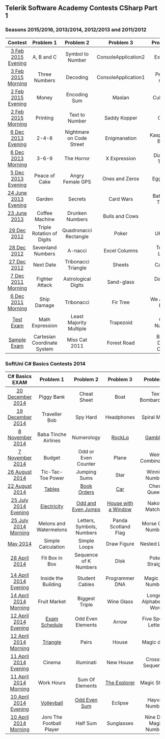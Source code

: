## Telerik Software Academy Contests CSharp Part 1
### Seasons 2015/2016, 2013/2014, 2012/2013 and 2011/2012

|        Contest       |          Problem 1          |         Problem 2        |      Problem 3      |      Problem 4      |       Problem 5       |
|:--------------------:|:---------------------------:|:------------------------:|:-------------------:|:-------------------:|:---------------------:|
|  [3 Feb 2015 Evening](http://bgcoder.com/Contests/205/Telerik-Academy-Exam-1-3-February-2015-Evening)  |          A, B and C         |     Symbol to Number     | ConsoleApplication2 |       Ex-rugs       |       Find Bits       |
|  [3 Feb 2015 Morning](http://bgcoder.com/Contests/204/Telerik-Academy-Exam-1-3-February-2015-Morning)  |        Three Numbers        |         Decoding         | ConsoleApplication1 |     Persian rugs    |     Search in Bits    |
|  [2 Feb 2015 Evening](http://bgcoder.com/Contests/203/Telerik-Academy-Exam-1-2-February-2015-Evening)  |            Money            |       Encoding Sum       |        Maslan       |       Cube-3D       |   Sequences of Bits   |
|  [2 Feb 2015 Morning](http://bgcoder.com/Contests/202/Telerik-Academy-Exam-1-2-February-2015-Morning)  |           Printing          |      Text to Number      |     Saddy Kopper    |         Cube        |      Bits to Bits     |
|  [6 Dec 2013 Evening](http://bgcoder.com/Contests/107/Telerik-Academy-Exam-1-6-December-2013-Evening)  |            2-4-8            | Nightmare on Code Street |     Enigmanation    |  Kaspichania Boats  |      Game of Page     |
|  [6 Dec 2013 Morning](http://bgcoder.com/Contests/106/Telerik-Academy-Exam-1-6-December-2013-Morning)  |            3-6-9            |        The Horror        |     X Expression    |    Diamond Trolls   |        Warhead        |
|  [5 Dec 2013 Evening](http://bgcoder.com/Contests/105/Telerik-Academy-Exam-1-5-December-2013-Evening)  |        Peace of Cake        |     Angry Female GPS     |    Ones and Zeros   |      Eggcelent      | Na Baba mi Smetalnika |
| [24 June 2013 Evening](http://bgcoder.com/Contests/93/Telerik-Academy-Exam-1-24-June-2013-Evening) |            Garden           |          Secrets         |      Card Wars      |   Bat'Goiko Tower   |        Bittris        |
|     [23 June 2013](http://bgcoder.com/Contests/91/Telerik-Academy-Exam-1-23-June-2013)     |        Coffee Machine       |      Drunken Numbers     |    Bulls and Cows   |         Fire        |        Neurons        |
|      [29 Dec 2012](http://bgcoder.com/Contests/43/Telerik-Academy-Exam-1-29-Dec-2012)     |  Triple Rotation of Digits  |   Quadronacci Rectangle  |        Poker        |       UK Flag       |       Angry Bits      |
|      [28 Dec 2012](http://bgcoder.com/Contests/42/Telerik-Academy-Exam-1-28-Dec-2012)    |      Sevenland Numbers      |          A-nacci         |    Excel Columns    |     Telerik Logo    |        Bit Ball       |
|      [27 Dec 2012](http://bgcoder.com/Contests/41/Telerik-Academy-Exam-1-27-Dec-2012)     |          Next Date          |    Tribonacci Triangle   |        Sheets       |       Carpets       |     Formula Bit 1     |
|  [7 Dec 2011 Morning](http://bgcoder.com/Contests/5/Telerik-Academy-Exam-1-7-Dec-2011-Morning)  |        Fighter Attack       |    Astrological Digits   |      Sand-glass     |     Dancing Bits    |         Lines         |
|  [6 Dec 2011 Morning](http://bgcoder.com/Contests/2/Telerik-Academy-Exam-1-6-Dec-2011-Morning)  |         Ship Damage         |        Tribonacci        |       Fir Tree      |  We All Love Bits!  |        Pillars        |
|       [Test Exam](http://bgcoder.com/Contests/3/CSharp-Fundamentals-2011-2012-Part-1-Test-Exam)      |       Math Expression       |  Least Majority Multiple |      Trapezoid      |      Odd Number     |       Fall Down       |
|      [Sample Exam](http://bgcoder.com/Contests/1/CSharp-Fundamentals-2011-2012-Part-1-Sample-Exam)     | Cartesian Coordinate System |       Miss Cat 2011      |     Forest Road     | Binary Digits Count |      Subset Sums      |


### SoftUni C# Basics Contests 2014

|     C# Basics EXAM    |         Problem 1        |         Problem 2         |      Problem 3      |         Problem 4         |     Problem 5     |
|:---------------------:|:------------------------:|:-------------------------:|:-------------------:|:-------------------------:|:-----------------:|
|    [20 December 2014](https://judge.softuni.bg/Contests/53/CSharp-Basics-Exam-20-December-2014)   |        Piggy Bank        |        Cheat Sheet        |         Boat        |      Text Bombardment     |      Bit Lock     |
|    [19 December 2014](https://judge.softuni.bg/Contests/52/CSharp-Basics-Exam-19-December-2014)   |       Traveller Bob      |          Spy Hard         |      Headphones     |       Spiral Matrix       |     Paint Ball    |
|    [8 November 2014](https://judge.softuni.bg/Contests/36/CSharp-Basics-Exam-8-November-2014)    |   Baba Tinche Airlines   |         Numerology        |        [RockLq](https://github.com/petyakostova/Telerik-Academy/tree/master/C%23/C%23%201%20Contests/Problem%203/RockLq)       |          [Gambling](https://github.com/petyakostova/Telerik-Academy/tree/master/C%23/C%23%201%20Contests/Problem%204/Gambling)         |    Bit Builder    |
|    [7 November 2014](https://judge.softuni.bg/Contests/37/CSharp-Basics-Exam-7-November-2014)   |          Budget          |    Odd or Even Counter    |        Plane        |     Weird Combinations    |    Bit Swapper    |
|     [26 August 2014](https://judge.softuni.bg/Contests/24/CSharp-Basics-Exam-26-August-2014)   |     Tic-Tac-Toe Power    |        Jumping Sums       |         Star        |      Winning Numbers      |       X-Bits      |
|     [22 August 2014](https://judge.softuni.bg/Contests/23/CSharp-Basics-Exam-22-August-2014)    |          [Tables](https://github.com/petyakostova/Telerik-Academy/tree/master/C%23/C%23%201%20Contests/Problem%201/Tables)          |        [Book Orders](https://github.com/petyakostova/Telerik-Academy/tree/master/C%23/C%23%201%20Contests/Problem%202/Book-Orders)        |         [Car](https://github.com/petyakostova/Telerik-Academy/tree/master/C%23/C%23%201%20Contests/Problem%203/Car)         |        Chess Queens       |    Double Downs   |
|  [25 July 2014 Evening](https://judge.softuni.bg/Contests/18/CSharp-Basics-Exam-25-July-2014-Evening) |        [Electricity](https://github.com/petyakostova/Telerik-Academy/tree/master/C%23/C%23%201%20Contests/Problem%201/Electricity)       |     [Odd and Even Jumps](https://github.com/petyakostova/Telerik-Academy/tree/master/C%23/C%23%201%20Contests/Problem%202/Odd-And-Even-Jumps)    | [House with a Window](https://github.com/petyakostova/Telerik-Academy/tree/master/C%23/C%23%201%20Contests/Problem%203/House-With-A-Window) |      Nakovs Matching      |  Change Even Bits |
|  [25 July 2014 Morning](https://judge.softuni.bg/Contests/17/CSharp-Basics-Exam-25-July-2014-Morning) |  Melons and Watermelons  | Letters, Symbols, Numbers | Panda Scotland Flag |     Morse Code Numbers    |     Bit Paths     |
|        [May 2014](https://judge.softuni.bg/Contests/1/CSharp-Basics-Sample-Exam-May-2014)       |    Simple Calculation    |        Simple Loops       |     Draw Figure     |        Nested Loops       | Bitwise Operators |
|     [28 April 2014](https://judge.softuni.bg/Contests/10/CSharp-Basics-Exam-28-April-2014)     |      Fit Box in Box      |   Sequence of K Numbers   |         Disk        |       Poker Straight      |    Friend Bits    |
| [14 April 2014 Evening](https://judge.softuni.bg/Contests/9/CSharp-Basics-Exam-14-April-2014-Evening) |    Inside the Building   |       Student Cables      |    Programmer DNA   |     Magic Car Numbers     |    Bit Flipper    |
| [14 April 2014 Morning](https://judge.softuni.bg/Contests/8/CSharp-Basics-Exam-14-April-2014-Morning) |       Fruit Market       |       Biggest Triple      |      Wine Glass     | Longest Alphabetical Word |    Bit Shooter    |
| [12 April 2014 Evening](https://judge.softuni.bg/Contests/7/CSharp-Basics-Exam-12-April-2014-Evening) |       [Exam Schedule](https://github.com/petyakostova/Telerik-Academy/tree/master/C%23/C%23%201%20Contests/Problem%201/Exam-Schedule)      |     Odd Even Elements     |        Arrow        |    Five Special Letters   |     BitRoller     |
| [12 April 2014 Morning](https://judge.softuni.bg/Contests/6/CSharp-Basics-Exam-12-April-2014-Morning) |         [Triangle](https://github.com/petyakostova/Telerik-Academy/tree/master/C%23/C%23%201%20Contests/Problem%201/Triangle)         |           Pairs           |        House        |        Magic dates        |    Bits Killer    |
| [11 April 2014 Evening](https://judge.softuni.bg/Contests/5/CSharp-Basics-Exam-11-April-2014-Evening) |          Cinema          |         Illuminati        |      New House      |     Crossing Sequences    |   Catch The Bits  |
| [11 April 2014 Morning](https://judge.softuni.bg/Contests/4/CSharp-Basics-Exam-11-April-2014-Morning) |        Work Hours        |      Sum Of Elements      |     [The Explorer](https://github.com/petyakostova/Telerik-Academy/tree/master/C%23/C%23%201%20Contests/Problem%203/The-Explorer)    |       Magic Strings       |    Bit Sifting    |
| [10 April 2014 Evening](https://judge.softuni.bg/Contests/3/CSharp-Basics-Exam-10-April-2014-Evening) |        [Volleyball](https://github.com/petyakostova/Telerik-Academy/tree/master/C%23/C%23%201%20Contests/Problem%201/Volleyball)        |        [Odd Even Sum](https://github.com/petyakostova/Telerik-Academy/tree/master/C%23/C%23%201%20Contests/Problem%202/Odd-Even-Sum)       |       Eclipse       |       Hayvan Numbers      |       BitsUp      |
| [10 April 2014 Morning](https://judge.softuni.bg/Contests/2/CSharp-Basics-Exam-10-April-2014-Morning) | Joro The Football Player |          Half Sum         |      Sunglasses     |  Nine Digit Magic Numbers |   Bits Inverter   |
